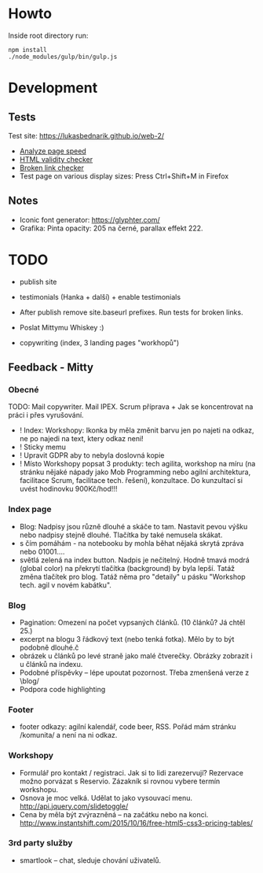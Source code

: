 # Howto

Inside root directory run:

```
npm install
./node_modules/gulp/bin/gulp.js
```

# Development

## Tests

Test site: https://lukasbednarik.github.io/web-2/

- [Analyze page speed](https://developers.google.com/speed/pagespeed/insights/)
- [HTML validity checker](https://validator.w3.org)
- [Broken link checker](https://www.drlinkcheck.com/)
- Test page on various display sizes: Press Ctrl+Shift+M in Firefox

## Notes

- Iconic font generator: https://glyphter.com/
- Grafika: Pinta opacity: 205 na černé, parallax effekt 222.

# TODO

- publish site
- testimonials (Hanka + další) + enable testimonials
- After publish remove site.baseurl prefixes. Run tests for broken links.

- Poslat Mittymu Whiskey :)
- copywriting (index, 3 landing pages "workhopů")

## Feedback - Mitty

### Obecné

TODO: Mail copywriter. Mail IPEX. Scrum příprava + Jak se koncentrovat na práci i přes vyrušování.

- ! Index: Workshopy: Ikonka by měla změnit barvu jen po najeti na odkaz, ne po najedi na text, ktery odkaz neni!
- ! Sticky memu
- ! Upravit GDPR aby to nebyla doslovná kopie
- ! Místo Workshopy popsat 3 produkty: tech agilita, workshop na míru (na stránku nějaké nápady jako Mob Programming nebo agilní architektura, facilitace Scrum, facilitace tech. řešení), konzultace. Do kunzultací si uvést hodinovku 900Kč/hod!!!

### Index page

- Blog: Nadpisy jsou různě dlouhé a skáče to tam. Nastavit pevou výšku nebo nadpisy stejně dlouhé. Tlačítka by také nemusela skákat.
- s čím pomáhám - na notebooku by mohla běhat nějaká skrytá zpráva nebo 01001….
- světlá zelená na index button. Nadpis je nečitelný. Hodně tmavá modrá (global color) na překrytí tlačítka (background) by byla lepší. Tatáž změna tlačítek pro blog. Tatáž něma pro "detaily" u pásku "Workshop tech. agil v novém kabátku".

### Blog

- Pagination: Omezení na počet vypsaných článků. (10 článků? Já chtěl 25.)
- excerpt na blogu 3 řádkový text (nebo tenká fotka). Mělo by to být podobně dlouhé.č
- obrázek u článků po levé straně jako malé čtverečky. Obrázky zobrazit i u článků na indexu.
- Podobné příspěvky – lépe upoutat pozornost. Třeba zmenšená verze z \blog/
- Podpora code highlighting

### Footer

- footer odkazy: agilní kalendář, code beer, RSS. Pořád mám stránku /komunita/ a není na ni odkaz.

### Workshopy

- Formulář pro kontakt / registraci. Jak si to lidi zarezervují? Rezervace možno porvázat s Reservio. Zázakník si rovnou vybere termín workshopu.
- Osnova je moc velká. Udělat to jako vysouvací menu. http://api.jquery.com/slidetoggle/
- Cena by měla být zvýrazněná – na začátku nebo na konci. http://www.instantshift.com/2015/10/16/free-html5-css3-pricing-tables/

### 3rd party služby

- smartlook – chat, sleduje chování uživatelů.
